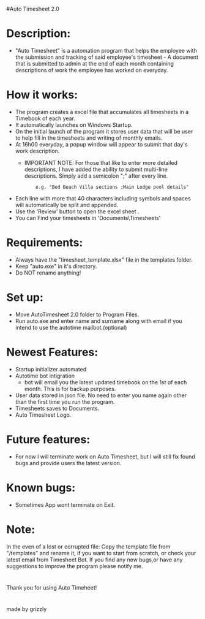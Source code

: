 #Auto Timesheet 2.0

# Description:
- "Auto Timesheet" is a automation program that helps the employee with the submission and tracking of said employee's timesheet - 
    A document that is submitted to admin at the end of each month containing descriptions of work the employee has worked on everyday.

# How it works: 
- The program creates a excel file that accumulates all timesheets in a Timebook of each year.
- It automatically launches on Windows Startup.
- On the initial launch of the program it stores user data that will be user to help fill in the timesheets and writing of monthly emails.
- At 16h00 everyday, a popup window will appear to submit that day's work description.
	- IMPORTANT NOTE: For those that like to enter more detailed descriptions, I have added the ability to submit multi-line
			  descriptions. Simply add a semicolon ";" after every line.
			  			  
			  e.g. "Bed Beach Villa sections ;Main Lodge pool details"
- Each line with more that 40 characters including symbols and spaces will automatically be split and appended.
- Use the 'Review' button to open the excel sheet .
- You can Find your timesheets in 'Documents\Timesheets\'

# Requirements: 
- Always have the "timesheet_template.xlsx" file in the templates folder.
- Keep "auto.exe" in it's directory.
- Do NOT rename anything!

# Set up:
- Move AutoTimesheet 2.0 folder to Program Files.
- Run auto.exe and enter name and surname along with email if you intend to use the autotime mailbot.(optional) 	

# Newest Features:
- Startup initializer automated
- Autotime bot intigration
    - bot will email you the latest updated timebook on the 1st of each month. This is for backup purposes.
- User data stored in json file. No need to enter you name again other than the first time you run the program.
- Timesheets saves to Documents.
- Auto Timesheet Logo.

# Future features: 
- For now I will terminate work on Auto Timesheet, but I will still fix found bugs and provide users the latest version.

# Known bugs: 
- Sometimes App wont terminate on Exit.
  
# Note:
In the even of a lost or corrupted file: Copy the template file from "/templates"
    and rename it, if you want to start from scratch, or check your latest email from Timesheet Bot.
 If you find any new bugs,or have any suggestions to improve the program please notify me.

#
Thank you for using Auto Timeheet!
# 
made by grizzly
